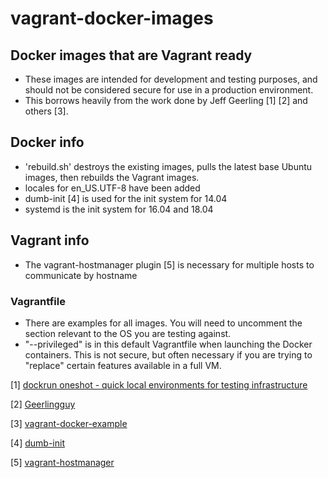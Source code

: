 # vagrant-docker-images

## Docker images that are Vagrant ready

* These images are intended for development and testing purposes, and should not be considered secure for use in a production environment.
* This borrows heavily from the work done by Jeff Geerling \[1\] \[2\] and others \[3\].

## Docker info

* 'rebuild.sh' destroys the existing images, pulls the latest base Ubuntu images, then rebuilds the Vagrant images.
* locales for en_US.UTF-8 have been added
* dumb-init \[4\] is used for the init system for 14.04
* systemd is the init system for 16.04 and 18.04

## Vagrant info

* The vagrant-hostmanager plugin \[5\] is necessary for multiple hosts to communicate by hostname

### Vagrantfile

* There are examples for all images. You will need to uncomment the section relevant to the OS you are testing against.
* "--privileged" is in this default Vagrantfile when launching the Docker containers. This is not secure, but often necessary if you are trying to "replace" certain features available in a full VM.

\[1\] [dockrun oneshot - quick local environments for testing infrastructure](https://www.jeffgeerling.com/blog/2017/dockrun-oneshot-quick-local-environments)

\[2\] [Geerlingguy](https://github.com/geerlingguy)

\[3\] [vagrant-docker-example](https://github.com/bubenkoff/vagrant-docker-example)

\[4\] [dumb-init](https://github.com/Yelp/dumb-init)

\[5\] [vagrant-hostmanager](https://github.com/devopsgroup-io/vagrant-hostmanager)

